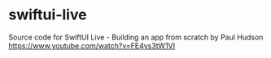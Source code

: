 # swiftui-live
Source code for SwiftUI Live - Building an app from scratch by Paul Hudson https://www.youtube.com/watch?v=FE4ys3tW1VI
